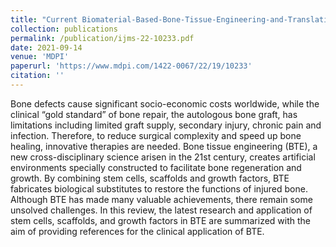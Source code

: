 ```yaml
---
title: "Current Biomaterial-Based-Bone-Tissue-Engineering-and-Translational-Medicine"
collection: publications
permalink: /publication/ijms-22-10233.pdf
date: 2021-09-14
venue: 'MDPI'
paperurl: 'https://www.mdpi.com/1422-0067/22/19/10233'
citation: ''
---
```



Bone defects cause significant socio-economic costs worldwide, while the clinical “gold standard” of bone repair, the autologous bone graft, has limitations including limited graft supply, secondary injury, chronic pain and infection. Therefore, to reduce surgical complexity and speed up bone healing, innovative therapies are needed. Bone tissue engineering (BTE), a new cross-disciplinary science arisen in the 21st century, creates artificial environments specially constructed to facilitate bone regeneration and growth. By combining stem cells, scaffolds and growth factors, BTE fabricates biological substitutes to restore the functions of injured bone. Although BTE has made many valuable achievements, there remain some unsolved challenges. In this review, the latest research and application of stem cells, scaffolds, and growth factors in BTE are summarized with the aim of providing references for the clinical application of BTE.
